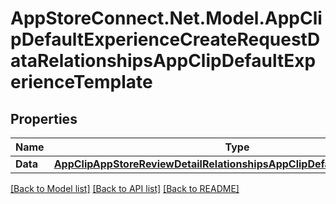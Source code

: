 # AppStoreConnect.Net.Model.AppClipDefaultExperienceCreateRequestDataRelationshipsAppClipDefaultExperienceTemplate

## Properties

Name | Type | Description | Notes
------------ | ------------- | ------------- | -------------
**Data** | [**AppClipAppStoreReviewDetailRelationshipsAppClipDefaultExperienceData**](AppClipAppStoreReviewDetailRelationshipsAppClipDefaultExperienceData.md) |  | [optional] 

[[Back to Model list]](../README.md#documentation-for-models) [[Back to API list]](../README.md#documentation-for-api-endpoints) [[Back to README]](../README.md)

